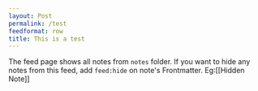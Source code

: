 ```yaml
---
layout: Post
permalink: /test
feedformat: row
title: This is a test
---
```


The feed page shows all notes from `notes` folder. If you want to hide any notes from this feed, add `feed:hide` on note's Frontmatter. Eg:[[Hidden Note]]
